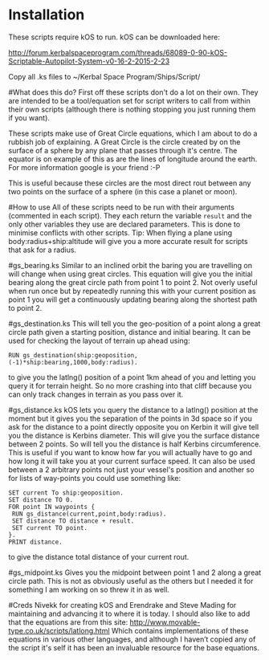 # Installation
These scripts require kOS to run. kOS can be downloaded here:

http://forum.kerbalspaceprogram.com/threads/68089-0-90-kOS-Scriptable-Autopilot-System-v0-16-2-2015-2-23

Copy all .ks files to ~/Kerbal Space Program/Ships/Script/

#What does this do?
First off these scripts don't do a lot on their own. They are intended to be a tool/equation set for script writers to call from within their own scripts (although there is nothing stopping you just running them if you want).

These scripts make use of Great Circle equations, which I am about to do a rubbish job of explaining. A Great Circle is the circle created by on the surface of a sphere by any plane that passes through it's centre. The equator is on example of this as are the lines of longitude around the earth.
For more information google is your friend :-P

This is useful because these circles are the most direct rout between any two points on the surface of a sphere (in this case a planet or moon).

#How to use
All of these scripts need to be run with their arguments (commented in each script). They each return the variable `result` and the only other variables they use are declared parameters. This is done to minimise conflicts with other scripts.
Tip: When flying a plane using body:radius+ship:altitude will give you a more accurate result for scripts that ask for a radius.


#gs_bearing.ks
Similar to an inclined orbit the baring you are travelling on will change when using great circles. This equation will give you the initial bearing along the great circle path from point 1 to point 2.
Not overly useful when run once but by repeatedly running this with your current position as point 1 you will get a continuously updating bearing along the shortest path to point 2.

#gs_destination.ks
This will tell you the geo-position of a point along a great circle path given a starting position, distance and initial bearing. It can be used for checking the layout of terrain up ahead using:
```
RUN gs_destination(ship:geoposition,(-1)*ship:bearing,1000,body:radius).
```
to give you the latlng() position of a point 1km ahead of you and letting you query it for terrain height. So no more crashing into that cliff because you can only track changes in terrain as you pass over it.

#gs_distance.ks
kOS lets you query the distance to a latlng() position at the moment but it gives you the separation of the points in 3d space so if you ask for the distance to a point directly opposite you on Kerbin it will give tell you the distance is Kerbins diameter. This will give you the surface distance between 2 points. So will tell you the distance is half Kerbins circumference. This is useful if you want to know how far you will actually have to go and how long it will take you at your current surface speed.
It can also be used between a 2 arbitrary points not just your vessel's position and another so for lists of way-points you could use something like:
```
SET current To ship:geoposition.
SET distance TO 0.
FOR point IN waypoints {
 RUN gs_distance(current,point,body:radius).
 SET distance TO distance + result.
 SET current TO point.
}.
PRINT distance.
```
to give the distance total distance of your current rout.

#gs_midpoint.ks
Gives you the midpoint between point 1 and 2 along a great circle path. This is not as obviously useful as the others but I needed it for something I am working on so threw it in as well.

#Creds
Nivekk for creating kOS and Erendrake and Steve Mading for maintaining and advancing it to where it is today.
I should also like to add that the equations are from this site:
http://www.movable-type.co.uk/scripts/latlong.html
Which contains implementations of these equations in various other languages, and although I haven’t copied any of the script it's self it has been an invaluable resource for the base equations.
